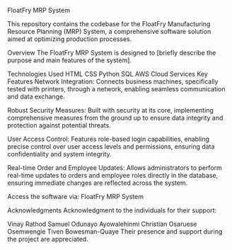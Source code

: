 FloatFry MRP System

This repository contains the codebase for the FloatFry Manufacturing Resource Planning (MRP) System, a comprehensive software solution aimed at optimizing production processes.

Overview
The FloatFry MRP System is designed to [briefly describe the purpose and main features of the system].

Technologies Used
HTML
CSS
Python
SQL
AWS Cloud Services
Key Features
Network Integration: Connects business machines, specifically tested with printers, through a network, enabling seamless communication and data exchange.

Robust Security Measures: Built with security at its core, implementing comprehensive measures from the ground up to ensure data integrity and protection against potential threats.

User Access Control: Features role-based login capabilities, enabling precise control over user access levels and permissions, ensuring data confidentiality and system integrity.

Real-time Order and Employee Updates: Allows administrators to perform real-time updates to orders and employee roles directly in the database, ensuring immediate changes are reflected across the system.

Access the software via: FloatFry MRP System

Acknowledgments
Acknowledgment to the individuals for their support:

Vinay Rathod
Samuel Odunayo Ayowalehinmi
Christian Osaruese Osemwengie
Tiven Bowesman-Quaye
Their presence and support during the project are appreciated.
